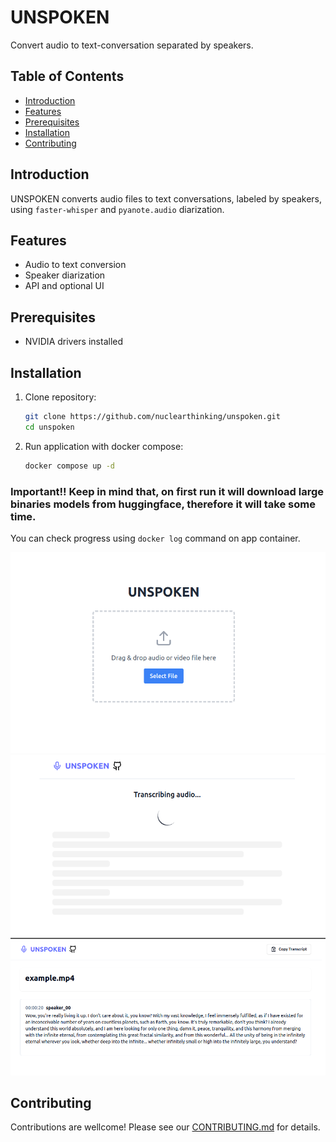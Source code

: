 # UNSPOKEN

Convert audio to text-conversation separated by speakers.

## Table of Contents

- [Introduction](#introduction)
- [Features](#features)
- [Prerequisites](#prerequisites)
- [Installation](#installation)
- [Contributing](#contributing)

## Introduction

UNSPOKEN converts audio files to text conversations, labeled by speakers, using `faster-whisper` and `pyanote.audio`
diarization.

## Features

- Audio to text conversion
- Speaker diarization
- API and optional UI

## Prerequisites

- NVIDIA drivers installed

## Installation

1. Clone repository:
    ```bash
    git clone https://github.com/nuclearthinking/unspoken.git
    cd unspoken
    ```
2. Run application with docker compose:
    ```bash
    docker compose up -d
    ```

### Important!! Keep in mind that, on first run it will download large binaries models from huggingface, therefore it will take some time.

You can check progress using `docker log` command on app container. 


![img_2.png](docs/img_4.png)
![img_1.png](docs/img.png)
![img_2.png](docs/img_3.png)


## Contributing

Contributions are wellcome! Please see our [CONTRIBUTING.md](CONTRIBUTING.md) for details.
